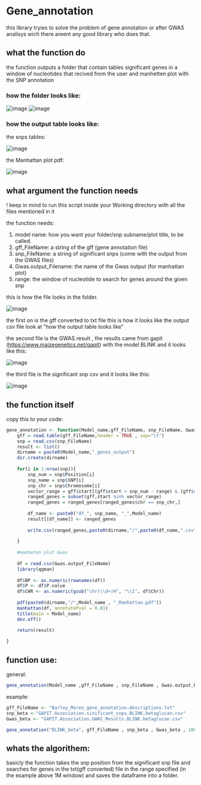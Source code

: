 # Gene_annotation
this library tryies to solve the problem of gene annotation or after GWAS analisys wich there areent any good library who does that.

## what the function do
the function outputs a folder that contain tables significant genes in a window of nucleotides that recived from the user and manhetten plot with the SNP annotation
### how the folder looks like:
![image](https://github.com/talamar49/Gene_annotation/assets/114323965/5dd1dcd8-be51-4288-b2ef-2514c4800ada)
![image](https://github.com/talamar49/Gene_annotation/assets/114323965/07f6820b-8576-4973-b543-98845677a123)

### how the output table looks like:
the snps tables:

![image](https://github.com/talamar49/Gene_annotation/assets/114323965/c8784e52-4d3e-4b3e-a1d7-0e286f93c5b1)

the Manhattan plot pdf:

![image](https://github.com/talamar49/Gene_annotation/assets/114323965/80647f7b-a710-4fa8-89e6-c2e46e01a851)


## what argument the function needs

! keep in mind to run this script inside your Working directory with all the files mentioned in it

the function needs:

1. model name: how you want your folder/snp subname/plot title, to be called.
2. gff_FileName: a string of the gff (gene annotation file)
3. snp_FileName: a string of significant snps (come with the output from the GWAS files)
4. Gwas.output_Filename: the name of the Gwas output (for manhattan plot)
5. range: the window of nucleotide to search for genes around the given snp

this is how the file looks in the folder.

![image](https://github.com/talamar49/Gene_annotation/assets/114323965/93d9ec20-5ca8-43e7-9e73-b83a5dbf7359)

the first on is the gff converted to txt file this is how it looks like the output csv file look at "how the output table looks like"

the second file is the GWAS result , the results came from gapit (https://www.maizegenetics.net/gapit) with the model BLINK and it looks like this:

![image](https://github.com/talamar49/Gene_annotation/assets/114323965/201a4053-5940-41f0-8e4e-9b304e85399c)

the third file is the significant snp csv and it looks like this:

![image](https://github.com/talamar49/Gene_annotation/assets/114323965/7dbda646-a94a-4816-942a-7b216bcc54bb)

## the function itself
copy this to your code:
```R
gene_annotation <- function(Model_name,gff_FileName, snp_FileName, Gwas.output_FileName,range){
    gff = read.table(gff_FileName,header = TRUE , sep="\t")
    snp = read.csv(snp_FileName)
    result <- list()
    dirname = paste0(Model_name,"_genes_output")
    dir.create(dirname)
    
    for(i in 1:nrow(snp)){
        snp_num = snp$Position[i]
        snp_name = snp$SNP[i]
        snp_chr = snp$Chromosome[i]
        vector_range = gff$start[(gff$start > snp_num - range) & (gff$start < snp_num + range)]
        ranged_genes = subset(gff,start %in% vector_range)
        ranged_genes = ranged_genes[ranged_genes$chr == snp_chr,]
        
        df_name <- paste0("df_", snp_name, "_",Model_name)
        result[[df_name]] <- ranged_genes
        
        write.csv(ranged_genes,paste0(dirname,"/",paste0(df_name,".csv")))
        
    }
    
    #manheten plot Gwas
    
    df = read.csv(Gwas.output_FileName)
    library(qqman)
    
    df$BP <- as.numeric(rownames(df))
    df$P <- df$P.value
    df$CHR <- as.numeric(gsub("chr(\\d+)H", "\\1", df$Chr))
    
    pdf(paste0(dirname,"/",Model_name , "_Manhattan.pdf"))
    manhattan(df, annotatePval = 0.01)
    title(main = Model_name)
    dev.off()
    
    return(result)

}
```

## function use:

general:
```R
gene_annotation(Model_name ,gff_FileName , snp_FileName , Gwas.output_FileName ,range)
```
example:
```R
gff_FileName <- "Barley_Morex_gene_annotation.descriptions.txt"
snp_beta <-"GAPIT.Association.sinificant_snps.BLINK.betaglucan.csv"
Gwas_beta <- "GAPIT.Association.GWAS_Results.BLINK.betaglucan.csv"

gene_annotation("BLINK_beta", gff_FileName , snp_beta , Gwas_beta , 1000000)
```

## whats the algorithem:
basicly the function takes the snp position from the significant snp file and searches for genes in the txt(gff converted) file in the range specified (in the example above 1M window) and saves the dataframe into a folder.
